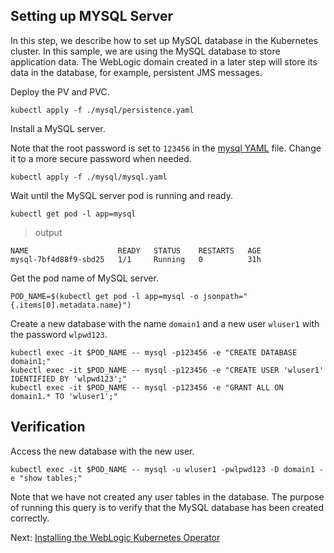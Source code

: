 ## Setting up MYSQL Server

In this step, we describe how to set up MySQL database in the Kubernetes cluster. In this sample, we are using the MySQL database to store application data. The WebLogic domain created in a later step will store its data in the database, for example, persistent JMS messages.  

Deploy the PV and PVC.
```
kubectl apply -f ./mysql/persistence.yaml
```
Install a MySQL server.   

Note that the root password is set to `123456` in the [mysql YAML](../mysql/mysql.yaml) file. Change it to a more secure password when needed.
```
kubectl apply -f ./mysql/mysql.yaml
```
Wait until the MySQL server pod is running and ready.
```
kubectl get pod -l app=mysql
```
> output
```
NAME                    READY   STATUS    RESTARTS   AGE
mysql-7bf4d88f9-sbd25   1/1     Running   0          31h
```
Get the pod name of MySQL server.
```
POD_NAME=$(kubectl get pod -l app=mysql -o jsonpath="{.items[0].metadata.name}")
```
Create a new database with the name `domain1` and a new user `wluser1` with the password `wlpwd123`.  
```
kubectl exec -it $POD_NAME -- mysql -p123456 -e "CREATE DATABASE domain1;"
kubectl exec -it $POD_NAME -- mysql -p123456 -e "CREATE USER 'wluser1' IDENTIFIED BY 'wlpwd123';"
kubectl exec -it $POD_NAME -- mysql -p123456 -e "GRANT ALL ON domain1.* TO 'wluser1';"
```

## Verification
Access the new database with the new user.
```
kubectl exec -it $POD_NAME -- mysql -u wluser1 -pwlpwd123 -D domain1 -e "show tables;"
```
Note that we have not created any user tables in the database. The purpose of running this query is to verify that the MySQL database has been created correctly.

Next: [Installing the WebLogic Kubernetes Operator](03-wls-operator.md)
